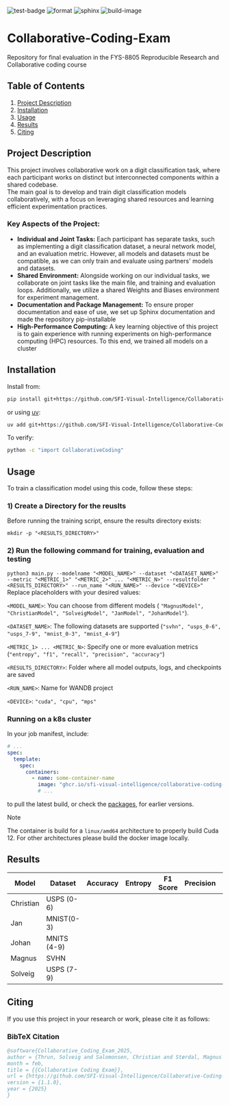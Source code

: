 ![test-badge](https://github.com/SFI-Visual-Intelligence/Collaborative-Coding-Exam/actions/workflows/test.yml/badge.svg) ![format](https://github.com/SFI-Visual-Intelligence/Collaborative-Coding-Exam/actions/workflows/format.yml/badge.svg) ![sphinx](https://github.com/SFI-Visual-Intelligence/Collaborative-Coding-Exam/actions/workflows/sphinx.yml/badge.svg) ![build-image](https://github.com/SFI-Visual-Intelligence/Collaborative-Coding-Exam/actions/workflows/build-image.yml/badge.svg)

# Collaborative-Coding-Exam
Repository for final evaluation in the FYS-8805 Reproducible Research and Collaborative coding course

## **Table of Contents**  
1. [Project Description](#project-description)  
2. [Installation](#installation)  
3. [Usage](#usage)  
4. [Results](#results)  
5. [Citing](#citing)  

## Project Description
This project involves collaborative work on a digit classification task, where each participant works on distinct but interconnected components within a shared codebase. <br>
The main goal is to develop and train digit classification models collaboratively, with a focus on leveraging shared resources and learning efficient experimentation practices.
### Key Aspects of the Project:
- **Individual and Joint Tasks:** Each participant has separate tasks, such as implementing a digit classification dataset, a neural network model, and an evaluation metric. However, all models and datasets must be compatible, as we can only train and evaluate using partners' models and datasets.
- **Shared Environment:** Alongside working on our individual tasks, we collaborate on joint tasks like the main file, and training and evaluation loops. Additionally, we utilize a shared Weights and Biases environment for experiment management.
- **Documentation and Package Management:** To ensure proper documentation and ease of use, we set up Sphinx documentation and made the repository pip-installable
- **High-Performance Computing:** A key learning objective of this project is to gain experience with running experiments on high-performance computing (HPC) resources. To this end, we trained all models on a cluster

## Installation

Install from:

```sh
pip install git+https://github.com/SFI-Visual-Intelligence/Collaborative-Coding-Exam.git
```

or using [uv](https://docs.astral.sh/uv/):

```sh
uv add git+https://github.com/SFI-Visual-Intelligence/Collaborative-Coding-Exam.git
```

To verify:

```sh
python -c "import CollaborativeCoding"
```

## Usage

To train a classification model using this code, follow these steps:

### 1) Create a Directory for the reuslts
Before running the training script, ensure the results directory exists:

 `mkdir -p "<RESULTS_DIRECTORY>"`

### 2) Run the following command for training, evaluation and testing

 `python3 main.py --modelname "<MODEL_NAME>" --dataset "<DATASET_NAME>" --metric "<METRIC_1>" "<METRIC_2>" ... "<METRIC_N>" --resultfolder "<RESULTS_DIRECTORY>" --run_name "<RUN_NAME>" --device "<DEVICE>"`
Replace placeholders with your desired values:

`<MODEL_NAME>`: You can choose from different models ( `"MagnusModel", "ChristianModel", "SolveigModel", "JanModel", "JohanModel"`).

`<DATASET_NAME>`: The following datasets are supported (`"svhn", "usps_0-6", "usps_7-9", "mnist_0-3", "mnist_4-9"`)

`<METRIC_1> ... <METRIC_N>`: Specify one or more evaluation metrics (`"entropy", "f1", "recall", "precision", "accuracy"`)

`<RESULTS_DIRECTORY>`: Folder where all model outputs, logs, and checkpoints are saved 

`<RUN_NAME>`: Name for WANDB project

`<DEVICE>`: `"cuda", "cpu", "mps"`


### Running on a k8s cluster

In your job manifest, include:

```yaml
# ...
spec:
  template:
    spec:
      containers:
        - name: some-container-name
          image: "ghcr.io/sfi-visual-intelligence/collaborative-coding-exam:main"
          # ...
```

to pull the latest build, or check the [packages](https://github.com/SFI-Visual-Intelligence/Collaborative-Coding-Exam/pkgs/container/collaborative-coding-exam), for earlier versions.

> [!NOTE]
> The container is build for a `linux/amd64` architecture to properly build Cuda 12. For other architectures please build the docker image locally.


## Results

| Model     | Dataset   | Accuracy | Entropy | F1 Score | Precision | Recall |
|-----------|-----------|----------|---------|----------|-----------|--------|
| Christian |USPS (0-6) |          |         |          |           |        |
| Jan       |MNIST(0-3) |          |         |          |           |        |
| Johan     |MNITS (4-9)|          |         |          |           |        |
| Magnus    |SVHN       |          |         |          |           |        |
| Solveig   |USPS (7-9) |          |         |          |           |        |


## Citing
If you use this project in your research or work, please cite it as follows:

### **BibTeX Citation**  

```bibtex
@software{Collaborative_Coding_Exam_2025,
author = {Thrun, Solveig and Salomonsen, Christian and Størdal, Magnus and Zavadil, Jan and Mylius-Kroken, Johan},
month = feb,
title = {{Collaborative Coding Exam}},
url = {https://github.com/SFI-Visual-Intelligence/Collaborative-Coding-Exam},
version = {1.1.0},
year = {2025}
}
